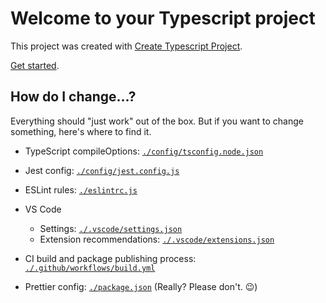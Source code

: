 # Welcome to your Typescript project

This project was created with [Create Typescript Project](https://github.com/jtbennett/create-ts-project).

[Get started](https://github.com/jtbennett/create-ts-project#create-a-project).

## How do I change...?

Everything should "just work" out of the box. But if you want to change something, here's where to find it.

- TypeScript compileOptions: [`./config/tsconfig.node.json`](./config/tsconfig.node.json)

- Jest config: [`./config/jest.config.js`](./config/jest.config.js)

- ESLint rules: [`./eslintrc.js`](./eslintrc.js)

- VS Code

  - Settings: [`./.vscode/settings.json`](./.vscode/settings.json)
  - Extension recommendations: [`./.vscode/extensions.json`](./.vscode/extensions.json)

- CI build and package publishing process: [`./.github/workflows/build.yml`](./.github/workflows/build.yml)

- Prettier config: [`./package.json`](./package.json) (Really? Please don't. :wink:)
